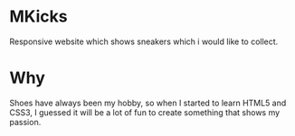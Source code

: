 # MKicks
Responsive website which shows sneakers which i would like to collect.
# Why
Shoes have always been my hobby, so when I started to learn HTML5 and CSS3,
I guessed it will be a lot of fun to create something that shows my passion.
